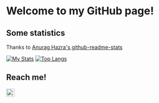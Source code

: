 # Welcome to my GitHub page!

## Some statistics
Thanks to [Anurag Hazra's github-readme-stats](https://github.com/anuraghazra/github-readme-stats)

[![My Stats](https://github-readme-stats.vercel.app/api?username=rappos&theme=cobalt&count_private=true&show_icons=true&icon_color=f7810a)](https://github.com/anuraghazra/github-readme-stats)
[![Top Langs](https://github-readme-stats.vercel.app/api/top-langs/?username=rappos&theme=cobalt&layout=compact)](https://github.com/anuraghazra/github-readme-stats)

## Reach me!
[<img align="left" alt="RappEmil | Twitter" width="22px" src="https://cdn.jsdelivr.net/npm/simple-icons@v3/icons/twitter.svg" />](http://www.twitter.com/RappEmil)



